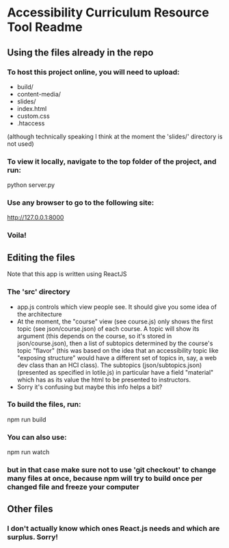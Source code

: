 # Accessibility Curriculum Resource Tool Readme

## Using the files already in the repo

### To host this project online, you will need to upload:

- build/
- content-media/
- slides/
- index.html
- custom.css
- .htaccess

(although technically speaking I think at the moment the 'slides/' directory is not used)

### To view it locally, navigate to the top folder of the project, and run:

python server.py

### Use any browser to go to the following site:

http://127.0.0.1:8000 

### Voila!

## Editing the files

Note that this app is written using ReactJS

### The 'src' directory

- app.js controls which view people see. It should give you some idea of the architecture
- At the moment, the "course" view (see course.js) only shows the first topic (see json/course.json) of each course. A topic will show its argument (this depends on the course, so it's stored in json/course.json), then a list of subtopics determined by the course's topic "flavor" (this was based on the idea that an accessibility topic like "exposing structure" would have a different set of topics in, say, a web dev class than an HCI class). The subtopics (json/subtopics.json) (presented as specified in lotile.js) in particular have a field "material" which has as its value the html to be presented to instructors.
- Sorry it's confusing but maybe this info helps a bit?

### To build the files, run:

npm run build

### You can also use:

npm run watch

### but in that case make sure not to use 'git checkout' to change many files at once, because npm will try to build once per changed file and freeze your computer

## Other files

### I don't actually know which ones React.js needs and which are surplus. Sorry!

